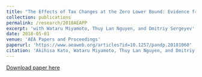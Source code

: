 ```yaml
---
title: "The Effects of Tax Changes at the Zero Lower Bound: Evidence from Japan"
collection: publications
permalink: /research/2018AEAPP
excerpt: 'with Wataru Miyamoto, Thuy Lan Nguyen, and Dmitriy Sergeyev'
date: 2018-05-01
venue: 'AEA Papers and Proceedings'
paperurl: 'https://www.aeaweb.org/articles?id=10.1257/pandp.20181060'
citation: 'Akihisa Kato, Wataru Miyamoto, Thuy Lan Nguyen, and Dmitriy Sergeyev. (2018). &quot;AEA PP .&quot; <i>Journal 1</i>. 1(1).'
---
```



[Download paper here](https://www.aeaweb.org/articles?id=10.1257/pandp.20181060)

<!--- 
Recommended citation: Your Name, You. (2009). "Papers Title Number 1." <i>Journal 1</i>. 1(1).
--->